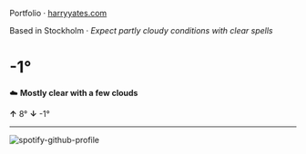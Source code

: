 Portfolio · [harryyates.com](https://harryyates.com)

<!-- WEATHER_START -->
Based in Stockholm · *Expect partly cloudy conditions with clear spells*

# -1°
☁️ **Mostly clear with a few clouds**

**↑** 8° **↓** -1°

---
<!-- WEATHER_END -->

<p align="left">
  <a>
    <img src="https://spotify-github-profile.kittinanx.com/api/view?uid=bigbello&cover_image=true&theme=natemoo-re&show_offline=true&background_color=121212&interchange=false&bar_color=53b14f&bar_color_cover=false" alt="spotify-github-profile">
  </a>
</p>